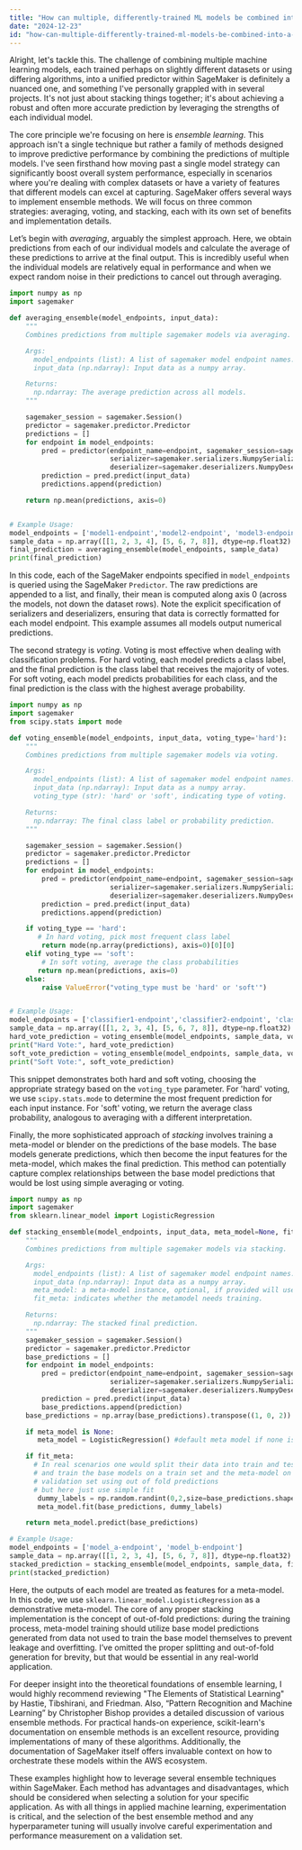```yaml
---
title: "How can multiple, differently-trained ML models be combined into a single predictive model in SageMaker?"
date: "2024-12-23"
id: "how-can-multiple-differently-trained-ml-models-be-combined-into-a-single-predictive-model-in-sagemaker"
---
```


Alright, let's tackle this. The challenge of combining multiple machine learning models, each trained perhaps on slightly different datasets or using differing algorithms, into a unified predictor within SageMaker is definitely a nuanced one, and something I've personally grappled with in several projects. It's not just about stacking things together; it's about achieving a robust and often more accurate prediction by leveraging the strengths of each individual model.

The core principle we're focusing on here is *ensemble learning*. This approach isn't a single technique but rather a family of methods designed to improve predictive performance by combining the predictions of multiple models. I've seen firsthand how moving past a single model strategy can significantly boost overall system performance, especially in scenarios where you're dealing with complex datasets or have a variety of features that different models can excel at capturing. SageMaker offers several ways to implement ensemble methods. We will focus on three common strategies: averaging, voting, and stacking, each with its own set of benefits and implementation details.

Let’s begin with *averaging*, arguably the simplest approach. Here, we obtain predictions from each of our individual models and calculate the average of these predictions to arrive at the final output. This is incredibly useful when the individual models are relatively equal in performance and when we expect random noise in their predictions to cancel out through averaging.

```python
import numpy as np
import sagemaker

def averaging_ensemble(model_endpoints, input_data):
    """
    Combines predictions from multiple sagemaker models via averaging.

    Args:
      model_endpoints (list): A list of sagemaker model endpoint names.
      input_data (np.ndarray): Input data as a numpy array.

    Returns:
      np.ndarray: The average prediction across all models.
    """

    sagemaker_session = sagemaker.Session()
    predictor = sagemaker.predictor.Predictor
    predictions = []
    for endpoint in model_endpoints:
        pred = predictor(endpoint_name=endpoint, sagemaker_session=sagemaker_session,
                         serializer=sagemaker.serializers.NumpySerializer(),
                         deserializer=sagemaker.deserializers.NumpyDeserializer())
        prediction = pred.predict(input_data)
        predictions.append(prediction)

    return np.mean(predictions, axis=0)


# Example Usage:
model_endpoints = ['model1-endpoint','model2-endpoint', 'model3-endpoint'] # Replace with your endpoint names
sample_data = np.array([[1, 2, 3, 4], [5, 6, 7, 8]], dtype=np.float32)  # Example data
final_prediction = averaging_ensemble(model_endpoints, sample_data)
print(final_prediction)
```

In this code, each of the SageMaker endpoints specified in `model_endpoints` is queried using the SageMaker `Predictor`. The raw predictions are appended to a list, and finally, their mean is computed along axis 0 (across the models, not down the dataset rows). Note the explicit specification of serializers and deserializers, ensuring that data is correctly formatted for each model endpoint. This example assumes all models output numerical predictions.

The second strategy is *voting*. Voting is most effective when dealing with classification problems. For hard voting, each model predicts a class label, and the final prediction is the class label that receives the majority of votes. For soft voting, each model predicts probabilities for each class, and the final prediction is the class with the highest average probability.

```python
import numpy as np
import sagemaker
from scipy.stats import mode

def voting_ensemble(model_endpoints, input_data, voting_type='hard'):
    """
    Combines predictions from multiple sagemaker models via voting.

    Args:
      model_endpoints (list): A list of sagemaker model endpoint names.
      input_data (np.ndarray): Input data as a numpy array.
      voting_type (str): 'hard' or 'soft', indicating type of voting.

    Returns:
      np.ndarray: The final class label or probability prediction.
    """

    sagemaker_session = sagemaker.Session()
    predictor = sagemaker.predictor.Predictor
    predictions = []
    for endpoint in model_endpoints:
        pred = predictor(endpoint_name=endpoint, sagemaker_session=sagemaker_session,
                         serializer=sagemaker.serializers.NumpySerializer(),
                         deserializer=sagemaker.deserializers.NumpyDeserializer())
        prediction = pred.predict(input_data)
        predictions.append(prediction)

    if voting_type == 'hard':
       # In hard voting, pick most frequent class label
        return mode(np.array(predictions), axis=0)[0][0]
    elif voting_type == 'soft':
        # In soft voting, average the class probabilities
       return np.mean(predictions, axis=0)
    else:
        raise ValueError("voting_type must be 'hard' or 'soft'")


# Example Usage:
model_endpoints = ['classifier1-endpoint','classifier2-endpoint', 'classifier3-endpoint']
sample_data = np.array([[1, 2, 3, 4], [5, 6, 7, 8]], dtype=np.float32)  # Example data
hard_vote_prediction = voting_ensemble(model_endpoints, sample_data, voting_type='hard')
print("Hard Vote:", hard_vote_prediction)
soft_vote_prediction = voting_ensemble(model_endpoints, sample_data, voting_type='soft')
print("Soft Vote:", soft_vote_prediction)

```

This snippet demonstrates both hard and soft voting, choosing the appropriate strategy based on the `voting_type` parameter. For 'hard' voting, we use `scipy.stats.mode` to determine the most frequent prediction for each input instance. For 'soft' voting, we return the average class probability, analogous to averaging with a different interpretation.

Finally, the more sophisticated approach of *stacking* involves training a meta-model or blender on the predictions of the base models. The base models generate predictions, which then become the input features for the meta-model, which makes the final prediction. This method can potentially capture complex relationships between the base model predictions that would be lost using simple averaging or voting.

```python
import numpy as np
import sagemaker
from sklearn.linear_model import LogisticRegression

def stacking_ensemble(model_endpoints, input_data, meta_model=None, fit_meta=True):
    """
    Combines predictions from multiple sagemaker models via stacking.

    Args:
      model_endpoints (list): A list of sagemaker model endpoint names.
      input_data (np.ndarray): Input data as a numpy array.
      meta_model: a meta-model instance, optional, if provided will use given metamodel, else will use a new logreg model.
      fit_meta: indicates whether the metamodel needs training.

    Returns:
      np.ndarray: The stacked final prediction.
    """
    sagemaker_session = sagemaker.Session()
    predictor = sagemaker.predictor.Predictor
    base_predictions = []
    for endpoint in model_endpoints:
        pred = predictor(endpoint_name=endpoint, sagemaker_session=sagemaker_session,
                         serializer=sagemaker.serializers.NumpySerializer(),
                         deserializer=sagemaker.deserializers.NumpyDeserializer())
        prediction = pred.predict(input_data)
        base_predictions.append(prediction)
    base_predictions = np.array(base_predictions).transpose((1, 0, 2)).squeeze()

    if meta_model is None:
       meta_model = LogisticRegression() #default meta model if none is provided

    if fit_meta:
      # In real scenarios one would split their data into train and test
      # and train the base models on a train set and the meta-model on a 
      # validation set using out of fold predictions
      # but here just use simple fit
       dummy_labels = np.random.randint(0,2,size=base_predictions.shape[0])
       meta_model.fit(base_predictions, dummy_labels)

    return meta_model.predict(base_predictions)

# Example Usage:
model_endpoints = ['model_a-endpoint', 'model_b-endpoint']
sample_data = np.array([[1, 2, 3, 4], [5, 6, 7, 8]], dtype=np.float32)  # Example data
stacked_prediction = stacking_ensemble(model_endpoints, sample_data, fit_meta=True)
print(stacked_prediction)
```

Here, the outputs of each model are treated as features for a meta-model. In this code, we use `sklearn.linear_model.LogisticRegression` as a demonstrative meta-model. The core of any proper stacking implementation is the concept of out-of-fold predictions: during the training process, meta-model training should utilize base model predictions generated from data not used to train the base model themselves to prevent leakage and overfitting. I’ve omitted the proper splitting and out-of-fold generation for brevity, but that would be essential in any real-world application.

For deeper insight into the theoretical foundations of ensemble learning, I would highly recommend reviewing "The Elements of Statistical Learning" by Hastie, Tibshirani, and Friedman. Also, “Pattern Recognition and Machine Learning” by Christopher Bishop provides a detailed discussion of various ensemble methods. For practical hands-on experience, scikit-learn's documentation on ensemble methods is an excellent resource, providing implementations of many of these algorithms. Additionally, the documentation of SageMaker itself offers invaluable context on how to orchestrate these models within the AWS ecosystem.

These examples highlight how to leverage several ensemble techniques within SageMaker. Each method has advantages and disadvantages, which should be considered when selecting a solution for your specific application. As with all things in applied machine learning, experimentation is critical, and the selection of the best ensemble method and any hyperparameter tuning will usually involve careful experimentation and performance measurement on a validation set.
